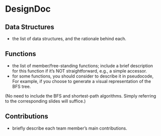 # DesignDoc

## Data Structures

- the list of data structures, and the rationale behind each.  

## Functions

- the list of member/free-standing functions; include a brief description for this function if it’s NOT straightforward, e.g., a simple accessor.
- for some functions, you should consider to describe it in pseudocode, For example, if you choose to generate a visual representation of the BFS tree.  

(No need to include the BFS and shortest-path algorithms. Simply referring to the corresponding slides will suffice.)

## Contributions

- briefly describe each team member’s main contributions.
